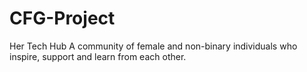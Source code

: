 # CFG-Project
Her Tech Hub
A community of female and non-binary individuals who inspire, support and learn from each other.

